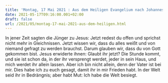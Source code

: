 ```yaml
---
title: 'Montag, 17 Mai 2021 : Aus dem Heiligen Evangelium nach Johannes - Joh 16,29-33.'
date: 2021-05-17T09:16:00.001+02:00
draft: false
url: /2021/05/montag-17-mai-2021-aus-dem-heiligen.html
---
```


In jener Zeit sagten die Jünger zu Jesus: Jetzt redest du offen und sprichst nicht mehr in Gleichnissen. Jetzt wissen wir, dass du alles weißt und von niemand gefragt zu werden brauchst. Darum glauben wir, dass du von Gott gekommen bist. Jesus erwiderte ihnen: Glaubt ihr jetzt? Die Stunde kommt, und sie ist schon da, in der ihr versprengt werdet, jeder in sein Haus, und mich werdet ihr allein lassen. Aber ich bin nicht allein, denn der Vater ist bei mir. Dies habe ich zu euch gesagt, damit ihr in mir Frieden habt. In der Welt seid ihr in Bedrängnis; aber habt Mut: Ich habe die Welt besiegt.